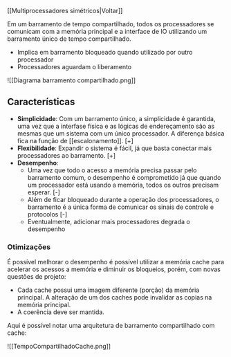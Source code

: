 [[Multiprocessadores simétricos|Voltar]]

Em um barramento de tempo compartilhado, todos os processadores se comunicam com a memória principal e a interface de IO utilizando um barramento único de tempo compartilhado. 
- Implica em barramento bloqueado quando utilizado por outro processador
- Processadores aguardam o liberamento

![[Diagrama barramento compartilhado.png]]

## Características
- **Simplicidade**: Com um barramento único, a simplicidade é garantida, uma vez que a interfase física e as lógicas de endereçamento são as mesmas que um sistema com um único processador. A diferença básica fica na função de [[escalonamento]]. [+]
- **Flexibilidade**: Expandir o sistema é fácil, já que basta conectar mais processadores ao barramento. [+]
- **Desempenho**: 
	- Uma vez que todo o acesso a memória precisa passar pelo barramento comum, o desempenho é comprometido já que quando um processador está usando a memória, todos os outros precisam esperar. [-]
	 - Além de ficar bloqueado durante a operação dos processadores, o barramento é a única forma de comunicar os sinais de controle e protocolos [-]
	 - Eventualmente, adicionar mais processadores degrada o desempenho

### Otimizações
É possível melhorar o desempenho é possível utilizar a memória cache para acelerar os acessos a memória e diminuir os bloqueios, porém, com novas questões de projeto:
- Cada cache possui uma imagem diferente (porção) da memória principal. A alteração de um dos caches pode invalidar as copias na memória principal.
- A coerência deve ser mantida.

Aqui é possível notar uma arquitetura de barramento compartilhado com cache:

![[TempoCompartilhadoCache.png]]

